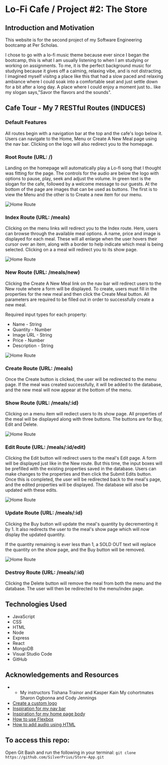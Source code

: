 # Lo-Fi Cafe / Project #2: The Store

## Introduction and Motivation
This website is for the second project of my Software Engineering bootcamp at Per Scholas.

I chose to go with a lo-fi music theme because ever since I began the bootcamp, this is what I am usually listening to when I am studying or working on assignments. To me, it is the perfect background music for studying because it gives off a calming, relaxing vibe, and is not distracting. I imagined myself visitng a place like this that had a slow paced and relaxing ambiance where I could soak into a comfortable seat and just settle down for a bit after a long day. A place where I could enjoy a moment just to.. like my slogan says,"Savor the flavors and the sounds".
 
## Cafe Tour - My 7 RESTful Routes (INDUCES)

### Default Features
All routes begin with a navigation bar at the top and the cafe's logo below it. Users can navigate to the Home, Menu or Create A New Meal page using the nav bar. Clicking on the logo will also redirect you to the homepage.

### Root Route (URL: /)
Landing on the homepage will automatically play a Lo-fi song that I thought was fitting for the page. The controls for the audio are below the logo with options to pause, play, seek and adjust the volume. In green text is the slogan for the cafe, followed by a welcome message to our guests. At the bottom of the page are images that can be used as buttons. The first is to view the Menu and the other is to Create a new item for our menu.

![Home Route](/public/images/home-route.png)

### Index Route (URL: /meals)
Clicking on the menu links will redirect you to the Index route. Here, users can browse through the available meal options. A name, price and image is displayed for each meal. These will all enlarge when the user hovers their cursor over an item, along with a border to help indicate which meal is being selected. Clicking on a a meal will redirect you to its show page.

![Home Route](/public/images/index-route.png)

### New Route (URL: /meals/new)
Clicking the Create A New Meal link on the nav bar will redirect users to the New route where a form will be displayed. To create, users must fill in the properties for the new meal and then click the Create Meal button. All parameters are required to be filled out in order to successfully create a new meal.

Required input types for each property:
- Name - String
- Quantity - Number
- Image URL - String
- Price - Number
- Description - String

![Home Route](/public/images/create-route.png)

### Create Route (URL: /meals)
Once the Create button is clicked, the user will be redirected to the menu page. If the meal was created successfully, it will be added to the database, and the new meal will now appear at the bottom of the menu.

### Show Route (URL: /meals/:id)
Clicking on a menu item will rediect users to its show page. All properties of the meal will be displayed along with three buttons. The buttons are for Buy, Edit and Delete. 

![Home Route](/public/images/show-route.png)

### Edit Route (URL: /meals/:id/edit)
Clicking the Edit button will redirect users to the meal's Edit page. A form will be displayed just like in the New route. But this time, the input boxes will be prefilled with the existing properties saved in the database. Users can make changes to the properties and then click the Submit Edits button. Once this is completed, the user will be redirected back to the meal's page, and the edited properties will be displayed. The database will also be updated with these edits.

![Home Route](/public/images/edit-route.png)

### Update Route (URL: /meals/:id)
Clicking the Buy button will update the meal's quantity by decrementing it by 1. It also redirects the user to the meal's show page which will now display the updated quantity. 

If the quantity remaining is ever less than 1, a SOLD OUT text will replace the quantity on the show page, and the Buy button will be removed.

![Home Route](/public/images/update-route.png)

### Destroy Route  (URL: /meals/:id)
Clicking the Delete button will remove the meal from both the menu and the database. The user will then be redirected to the menu/index page.

## Technologies Used
- JavaScript
- CSS
- HTML
- Node
- Express
- React
- MongoDB
- Visual Studio Code
- GitHub

## Acknowledgements and Resources
- - My instructors Tishana Trainor and Kasper Kain
My cohortmates Sharon Ogbonna and Cody Jennings
- [Create a custom logo](https://www.looka.com)
- [Inspiration for my nav bar](https://www.youtube.com/watch?v=ZotQNKyvZsw&t=191s)
- [Inspiration for my home page body](https://www.thecafehollywood.com/)
- [How to use Flexbox](https://www.youtube.com/watch?v=QmZNFnqwu74&ab_channel=CemEygiMedia)
- [How to add audio using HTML](https://www.youtube.com/watch?v=9F49XgzlZgA&t=1s&ab_channel=GeekTutorials)

## To access this repo:
Open Git Bash and run the following in your terminal:
`git clone https://github.com/SilverPrius/Store-App.git`



























